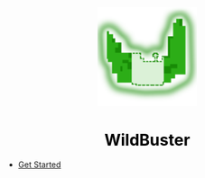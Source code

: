 <center>
  <a style="color: black; text-decoration: none;" href="/#/wildbuster">
    <img src="./images/wildbuster-icon.png" width=35%>
    <h1>WildBuster</h1>
  </a>
</center>

* [Get Started](wildbuster/)
